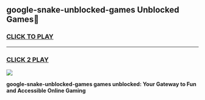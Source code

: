 
## google-snake-unblocked-games Unblocked Games👋
<h3>
<a href="https://news.freeplayer.one?title=google-snake-unblocked-games&ref=16F">CLICK TO PLAY</a></h3>
<hr>

<h3>
<a href="https://news.freeplayer.one?title=google-snake-unblocked-games&ref=16F">CLICK 2 PLAY</a>
  
</h3>

<a href="https://news.freeplayer.one?title=google-snake-unblocked-games&ref=16F/"><img src="https://clearcache.store/games.png"></a>


**google-snake-unblocked-games games unblocked: Your Gateway to Fun and Accessible Online Gaming**
